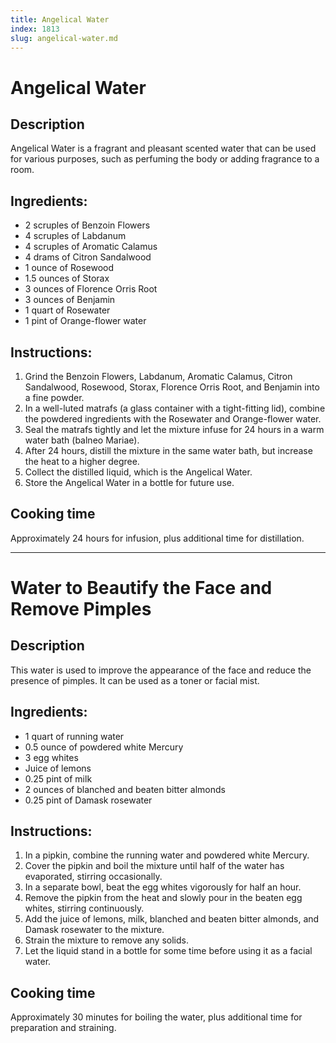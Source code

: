 ```yaml
---
title: Angelical Water
index: 1813
slug: angelical-water.md
---
```


# Angelical Water

## Description
Angelical Water is a fragrant and pleasant scented water that can be used for various purposes, such as perfuming the body or adding fragrance to a room.

## Ingredients:
- 2 scruples of Benzoin Flowers
- 4 scruples of Labdanum
- 4 scruples of Aromatic Calamus
- 4 drams of Citron Sandalwood
- 1 ounce of Rosewood
- 1.5 ounces of Storax
- 3 ounces of Florence Orris Root
- 3 ounces of Benjamin
- 1 quart of Rosewater
- 1 pint of Orange-flower water

## Instructions:
1. Grind the Benzoin Flowers, Labdanum, Aromatic Calamus, Citron Sandalwood, Rosewood, Storax, Florence Orris Root, and Benjamin into a fine powder.
2. In a well-luted matrafs (a glass container with a tight-fitting lid), combine the powdered ingredients with the Rosewater and Orange-flower water.
3. Seal the matrafs tightly and let the mixture infuse for 24 hours in a warm water bath (balneo Mariae).
4. After 24 hours, distill the mixture in the same water bath, but increase the heat to a higher degree.
5. Collect the distilled liquid, which is the Angelical Water.
6. Store the Angelical Water in a bottle for future use.

## Cooking time
Approximately 24 hours for infusion, plus additional time for distillation.

---

# Water to Beautify the Face and Remove Pimples

## Description
This water is used to improve the appearance of the face and reduce the presence of pimples. It can be used as a toner or facial mist.

## Ingredients:
- 1 quart of running water
- 0.5 ounce of powdered white Mercury
- 3 egg whites
- Juice of lemons
- 0.25 pint of milk
- 2 ounces of blanched and beaten bitter almonds
- 0.25 pint of Damask rosewater

## Instructions:
1. In a pipkin, combine the running water and powdered white Mercury.
2. Cover the pipkin and boil the mixture until half of the water has evaporated, stirring occasionally.
3. In a separate bowl, beat the egg whites vigorously for half an hour.
4. Remove the pipkin from the heat and slowly pour in the beaten egg whites, stirring continuously.
5. Add the juice of lemons, milk, blanched and beaten bitter almonds, and Damask rosewater to the mixture.
6. Strain the mixture to remove any solids.
7. Let the liquid stand in a bottle for some time before using it as a facial water.

## Cooking time
Approximately 30 minutes for boiling the water, plus additional time for preparation and straining.